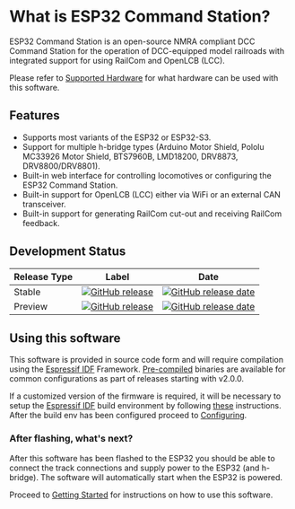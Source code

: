 # What is ESP32 Command Station?

ESP32 Command Station is an open-source NMRA compliant DCC Command Station for
the operation of DCC-equipped model railroads with integrated support for using
RailCom and OpenLCB (LCC).

Please refer to [Supported Hardware](supported_hardware.md) for what hardware
can be used with this software.

## Features

* Supports most variants of the ESP32 or ESP32-S3.
* Support for multiple h-bridge types (Arduino Motor Shield, Pololu MC33926 Motor Shield, BTS7960B, LMD18200, DRV8873, DRV8800/DRV8801).
* Built-in web interface for controlling locomotives or configuring the ESP32 Command Station.
* Built-in support for OpenLCB (LCC) either via WiFi or an external CAN transceiver.
* Built-in support for generating RailCom cut-out and receiving RailCom feedback.

## Development Status

| Release Type | Label | Date |
| ------------ | ----- | ---- |
| Stable | [![GitHub release](https://img.shields.io/github/release/atanisoft/ESP32CommandStation.svg?label=Stable&style=plastic)](https://github.com/atanisoft/ESP32CommandStation/releases) | [![GitHub release date](https://img.shields.io/github/release-date/atanisoft/ESP32CommandStation.svg?style=plastic)](https://github.com/atanisoft/ESP32CommandStation/releases) |
| Preview | [![GitHub release](https://img.shields.io/github/release-pre/atanisoft/ESP32CommandStation.svg?label=Preview&style=plastic)](https://github.com/atanisoft/ESP32CommandStation/releases) | [![GitHub release date](https://img.shields.io/github/release-date-pre/atanisoft/ESP32CommandStation.svg?style=plastic)](https://github.com/atanisoft/ESP32CommandStation/releases) |

## Using this software

This software is provided in source code form and will require compilation
using the [Espressif IDF](https://github.com/espressif/esp-idf) Framework.
[Pre-compiled](precompiled.md) binaries are available for common configurations
as part of releases starting with v2.0.0.

If a customized version of the firmware is required, it will be necessary to
setup the [Espressif IDF](https://github.com/espressif/esp-idf) build
environment by following [these](build_env.md) instructions. After the build
env has been configured proceed to [Configuring](configuring.md).

### After flashing, what's next?

After this software has been flashed to the ESP32 you should be able to connect
the track connections and supply power to the ESP32 (and h-bridge). The
software will automatically start when the ESP32 is powered.

Proceed to [Getting Started](getting_started.md) for instructions on how to use
this software.